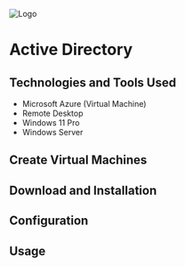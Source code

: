 ![Logo](https://github.com/user-attachments/assets/68675681-670b-45eb-b9a1-86ceed7ef0d1)

# Active Directory

## Technologies and Tools Used
- Microsoft Azure (Virtual Machine)
- Remote Desktop
- Windows 11 Pro
- Windows Server

## Create Virtual Machines


## Download and Installation


## Configuration


## Usage
